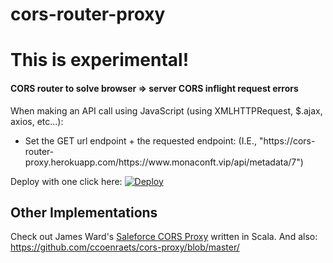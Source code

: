 # cors-router-proxy
<h1>This is experimental!</h1>
<h4>CORS router to solve browser => server CORS inflight request errors</h4>
<p>When making an API call using JavaScript (using XMLHTTPRequest, $.ajax, axios, etc...):</p>
<ul>
  <li>Set the GET url endpoint + the requested endpoint: (I.E., "https://cors-router-proxy.herokuapp.com/https://www.monaconft.vip/api/metadata/7")</li>
</ul>

Deploy with one click here:
[![Deploy](https://www.herokucdn.com/deploy/button.png)](https://heroku.com/deploy)


## Other Implementations

Check out James Ward's [Saleforce CORS Proxy](https://github.com/jamesward/sf-cors-proxy) written in Scala.
And also: https://github.com/ccoenraets/cors-proxy/blob/master/
